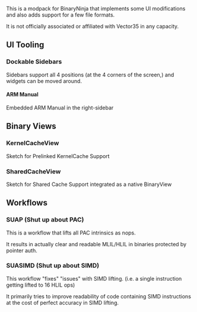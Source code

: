 This is a modpack for BinaryNinja that implements some UI modifications and also adds support for a few file formats.

It is not officially associated or affiliated with Vector35 in any capacity.

## UI Tooling

### Dockable Sidebars

Sidebars support all 4 positions (at the 4 corners of the screen,) and widgets
can be moved around.

#### ARM Manual

Embedded ARM Manual in the right-sidebar

## Binary Views

### KernelCacheView

Sketch for Prelinked KernelCache Support

### SharedCacheView

Sketch for Shared Cache Support integrated as a native BinaryView

## Workflows

### SUAP (Shut up about PAC)

This is a workflow that lifts all PAC intrinsics as nops. 

It results in actually clear and readable MLIL/HLIL in binaries protected by pointer auth.

### SUASIMD (Shut up about SIMD)

This workflow "fixes" "issues" with SIMD lifting. (i.e. a single instruction getting lifted to 16 HLIL ops)

It primarily tries to improve readability of code containing SIMD instructions at the cost of perfect accuracy in SIMD lifting.


